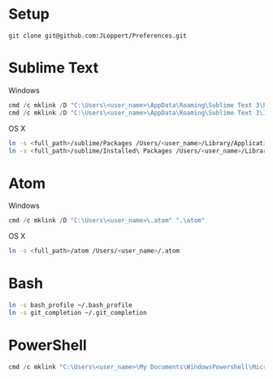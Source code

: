 Setup
==================
```
git clone git@github.com:JLoppert/Preferences.git
```

Sublime Text
==================
Windows
```powershell
cmd /c mklink /D "C:\Users\<user_name>\AppData\Roaming\Sublime Text 3\Packages" ".\sublime\Packages"
cmd /c mklink /D "C:\Users\<user_name>\AppData\Roaming\Sublime Text 3\Installed Packages" ".\sublime\Installed Packages"
```

OS X
```bash
ln -s <full_path>/sublime/Packages /Users/<user_name>/Library/Application\ Support/Sublime\ Text\ 3/Packages
ln -s <full_path>/sublime/Installed\ Packages /Users/<user_name>/Library/Application\ Support/Sublime\ Text\ 3/Installed\ Packages
```

Atom
==================
Windows
```powershell
cmd /c mklink /D "C:\Users\<user_name>\.atom" ".\atom"
```

OS X
```bash
ln -s <full_path>/atom /Users/<user_name>/.atom
```

Bash
==================
```bash
ln -s bash_profile ~/.bash_profile
ln -s git_completion ~/.git_completion
```

PowerShell
==================
```powershell
cmd /c mklink "C:\Users\<user_name>\My Documents\WindowsPowershell\Microsoft.PowerShell_profile.ps1" "PowerShell_profile.ps1"
```
